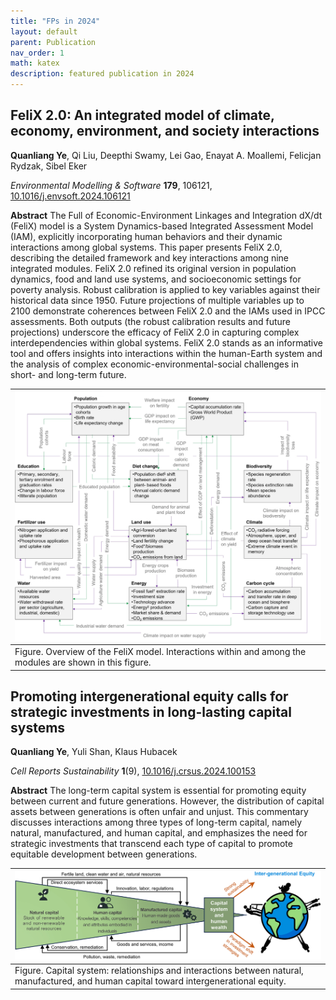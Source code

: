 ```yaml
---
title: "FPs in 2024"
layout: default
parent: Publication
nav_order: 1
math: katex
description: featured publication in 2024
---
```



## FeliX 2.0: An integrated model of climate, economy, environment, and society interactions

**Quanliang Ye**, Qi Liu, Deepthi Swamy, Lei Gao, Enayat A. Moallemi, Felicjan Rydzak, Sibel Eker

*Environmental Modelling & Software* **179**, 106121, [10.1016/j.envsoft.2024.106121](https://doi.org/10.1016/j.envsoft.2024.106121)

**Abstract** The Full of Economic-Environment Linkages and Integration dX/dt (FeliX) model is a System Dynamics-based Integrated Assessment Model (IAM), explicitly incorporating human behaviors and their dynamic interactions among global systems. This paper presents FeliX 2.0, describing the detailed framework and key interactions among nine integrated modules. FeliX 2.0 refined its original version in population dynamics, food and land use systems, and socioeconomic settings for poverty analysis. Robust calibration is applied to key variables against their historical data since 1950. Future projections of multiple variables up to 2100 demonstrate coherences between FeliX 2.0 and the IAMs used in IPCC assessments. Both outputs (the robust calibration results and future projections) underscore the efficacy of FeliX 2.0 in capturing complex interdependencies within global systems. FeliX 2.0 stands as an informative tool and offers insights into interactions within the human-Earth system and the analysis of complex economic-environmental-social challenges in short- and long-term future.

|[![](image/overall_structure_felix.png)](image/overall_structure_felix.png)
|:--|
|Figure. Overview of the FeliX model. Interactions within and among the modules are shown in this figure.|



## Promoting intergenerational equity calls for strategic investments in long-lasting capital systems

**Quanliang Ye**, Yuli Shan, Klaus Hubacek


*Cell Reports Sustainability* **1**(9), [10.1016/j.crsus.2024.100153](https://doi.org/10.1016/j.crsus.2024.100153)

**Abstract** The long-term capital system is essential for promoting equity between current and future generations. However, the distribution of capital assets between generations is often unfair and unjust. This commentary discusses interactions among three types of long-term capital, namely natural, manufactured, and human capital, and emphasizes the need for strategic investments that transcend each type of capital to promote equitable development between generations.

|[![](image/capital_system.png)](image/capital_system.png)
|:--|
|Figure. Capital system: relationships and interactions between natural, manufactured, and human capital toward intergenerational equity.|
